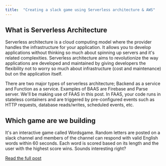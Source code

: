 ```yaml
---
title:  "Creating a slack game using Serverless architecture & AWS"
---
```


## What is Serverless Architecture
Serverless architecture is a cloud computing model where the provider handles the infrastructure for your application. It allows you to develop applications without thinking so much about spinning up servers and it's related complexities. Serverless architecture aims to revolutionize the way applications are developed and maintained by giving developers the flexibility not to worry so much about infrastructure (cost and maintenance) but on the application itself.

There are two major types of serverless architecture; Backend as a service and Function as a service. Examples of BAAS are Firebase and Parse server. We'll be making use of FAAS in this post. In FAAS, your code runs in stateless containers and are triggered by pre-configured events such as HTTP requests, database reads/writes, scheduled events, etc.

## Which game are we building
It's an interactive game called Wordsgame. Random letters are posted on a slack channel and members of the channel can respond with valid English words within 60 seconds. Each word is scored based on its length and the user with the highest score wins. Sounds interesting right?

[Read the full post](https://dev.to/femioladeji/creating-a-slack-game-using-serverless-architecture-aws-part-1-4jhn)
